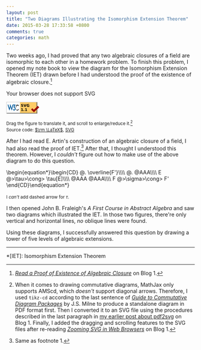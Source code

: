 ```yaml
---
layout: post
title: "Two Diagrams Illustrating the Isomorphism Extension Theorem"
date: 2015-03-28 17:33:58 +0800
comments: true
categories: math
---
```


Two weeks ago, I had proved that any two algebraic closures of a field
are isomorphic to each other in a homework problem.  To finish this
problem, I opened my note book to view the diagram for the Isomorphism
Extension Theorem (IET) drawn before I had understood the proof of the
existence of algebraic closure.[^pp-eac]

<object type="image/svg+xml"
  data="/downloads/code/svgpan_1.2.2/IET.svg"
  width="300" height="300">
  Your browser does not support SVG
</object>

<a
href="http://validator.w3.org/check?uri=https%3A%2F%2Fvincenttam.github.io%2Fdownloads%2Fcode%2Fsvgpan_1.2.2%2FIET.svg;ss=1"><img
src="/images/valid-svg11.png" alt="Valid SVG 1.1" height="31"
width="88">
</a>

<small>Drag the figure to translate it, and scroll to enlarge/reduce
it.[^tech]  
Source code: [$\rm \LaTeX$][tex_src], [SVG][svg_src]</small>

After I had read E. Artin's construction of an algebraic closure of a
field, I had also read the proof of IET.[^pp-artin]  After that, I
thought I understood this theorem.  However, I *couldn't* figure out
how to make use of the above diagram to do this question.

<div class="myeqn">
\begin{equation*}\begin{CD}
     @.              \overline{F'}\\\\
@.                   @AAA\\\\
E    @>\tau>\cong>   \tau[E]\\\\
@AAA                 @AAA\\\\
F    @>\sigma>\cong> F'
\end{CD}\end{equation*}
</div>

<small>I *can't* add dashed arrow for $\tau$.</small>

I then opened John B. Fraleigh's *A First Course in Abstract Algebra*
and saw two diagrams which illustrated the IET.  In those two figures,
there're only vertical and horizontal lines, *no* oblique lines were
found.

Using these diagrams, I successfully answered this question by drawing
a tower of five levels of algebraic extensions.

---
[^pp-eac]:
    [*Read a Proof of Existence of Algebraic Closure*][pp1] on Blog 1.

[^tech]:
    When it comes to drawing commutative diagrams, MathJax only
    supports AMScd, which *doesn't* support diagonal arrows.
    Therefore, I used `tikz-cd` according to the last sentence of
    [*Guide to Commutative Diagram Packages*][cd_guide] by J.S. Milne
    to produce a standalone diagram in PDF format first.  Then I
    converted it to an SVG file using the procedures described in the
    last paragraph in [my earlier post about pdf2svg][pp2] on Blog 1.
    Finally, I added the dragging and scrolling features to the SVG
    files after re-reading [*Zooming SVG in Web Browsers*][pp3] on
    Blog 1.

[^pp-artin]:
    Same as footnote 1.

[pp1]: /blog/2015/02/21/read-a-proof-of-existence-of-algebraic-closure/
[tex_src]: /downloads/code/IET.tex
[svg_src]: /downloads/code/svgpan_1.2.2/IET.svg
[cd_guide]: http://www.jmilne.org/not/CDGuide.html
[pp2]: /blog/2014/06/21/export-pdf-to-svg/ "Export PDF to SVG"
[pp3]: /blog/2014/08/02/zooming-svg-in-web-browsers/
[pp4]: /blog/2015/02/21/read-a-proof-of-existence-of-algebraic-closure/

*[IET]: Isomorphism Extension Theorem
